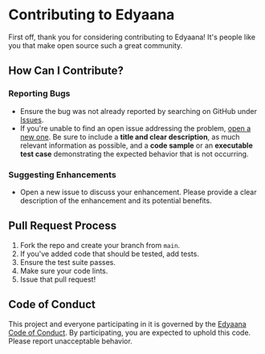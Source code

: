 # Contributing to Edyaana

First off, thank you for considering contributing to Edyaana! It's people like you that make open source such a great community.

## How Can I Contribute?

### Reporting Bugs

- Ensure the bug was not already reported by searching on GitHub under [Issues](https://github.com/YOUR-USERNAME/YOUR-REPO/issues).
- If you're unable to find an open issue addressing the problem, [open a new one](https://github.com/YOUR-USERNAME/YOUR-REPO/issues/new). Be sure to include a **title and clear description**, as much relevant information as possible, and a **code sample** or an **executable test case** demonstrating the expected behavior that is not occurring.

### Suggesting Enhancements

- Open a new issue to discuss your enhancement. Please provide a clear description of the enhancement and its potential benefits.

## Pull Request Process

1.  Fork the repo and create your branch from `main`.
2.  If you've added code that should be tested, add tests.
3.  Ensure the test suite passes.
4.  Make sure your code lints.
5.  Issue that pull request!

## Code of Conduct

This project and everyone participating in it is governed by the [Edyaana Code of Conduct](CODE_OF_CONDUCT.md). By participating, you are expected to uphold this code. Please report unacceptable behavior.